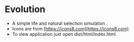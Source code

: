 # Evolution

* A simple life and natural selection simulation .
* Icons are from [https://icons8.com](https://icons8.com)
* To view application just open dist/html/index.html
